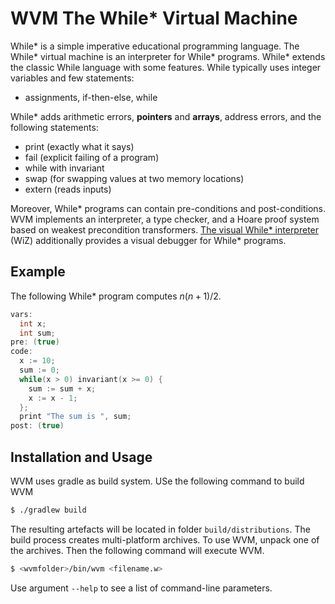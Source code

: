 <!--
   SPDX-License-Identifier: CC-BY-4.0

   Copyright 2024-2024 The While* Authors

   This work is licensed under the Creative Commons Attribution 4.0
   International License.

   You should have received a copy of the license along with this
   work. If not, see <https://creativecommons.org/licenses/by/4.0/>.
-->

# WVM The While\* Virtual Machine

While* is a simple imperative educational programming language. The While* virtual machine is an
interpreter for While* programs. While* extends the classic While language with some features. While
typically uses integer variables and few statements:

- assignments, if-then-else, while

While\* adds arithmetic errors, **pointers** and **arrays**, address errors, and the following
statements:

- print (exactly what it says)
- fail (explicit failing of a program)
- while with invariant
- swap (for swapping values at two memory locations)
- extern (reads inputs)

Moreover, While* programs can contain pre-conditions and post-conditions. WVM implements an
interpreter, a type checker, and a Hoare proof system based on weakest precondition transformers.
[The visual While* interpreter](https://wiz.cs.tu-dortmund.de) (WiZ) additionally provides a visual
debugger for While\* programs.

## Example

The following While\* program computes $n(n+1)/2$.

```C
vars:
  int x;
  int sum;
pre: (true)
code:
  x := 10;
  sum := 0;
  while(x > 0) invariant(x >= 0) {
    sum := sum + x;
    x := x - 1;
  };
  print "The sum is ", sum;
post: (true)
```

## Installation and Usage

WVM uses gradle as build system. USe the following command to build WVM

```bash
$ ./gradlew build
```

The resulting artefacts will be located in folder `build/distributions`. The build process creates
multi-platform archives. To use WVM, unpack one of the archives. Then the following command will
execute WVM.

```bash
$ <wvmfolder>/bin/wvm <filename.w>
```

Use argument `--help` to see a list of command-line parameters.
